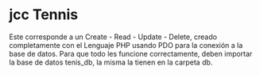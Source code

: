 # jcc Tennis
Este corresponde a un Create - Read - Update - Delete, creado completamente con el Lenguaje PHP usando PDO para la conexión a la base de datos.
Para que todo les funcione correctamente, deben importar la base de datos tenis_db, la misma la tienen en la carpeta db.

